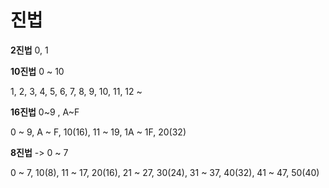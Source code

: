 # 진법

**2진법** 0, 1

**10진법** 0 ~ 10

1, 2, 3, 4, 5, 6, 7, 8, 9, 10, 11, 12 ~

**16진법** 0~9 , A~F

0 ~ 9, A ~ F, 10(16), 11 ~ 19, 1A ~ 1F, 20(32)

**8진법** -> 0 ~ 7

0 ~ 7, 10(8), 11 ~ 17, 20(16), 21 ~ 27, 30(24), 31 ~ 37, 40(32), 41 ~ 47, 50(40)

